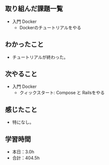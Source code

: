## 取り組んだ課題一覧
- 入門 Docker
  - Dockerのチュートリアルをやる
## わかったこと
- チュートリアルが終わった。
## 次やること
- 入門 Docker
  - クィックスタート: Compose と Railsをやる
## 感じたこと
- 特になし。
## 学習時間
- 本日：3.0h
- 合計：404.5h